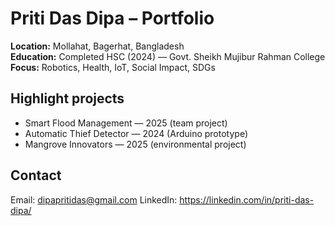 # Priti Das Dipa – Portfolio

**Location:** Mollahat, Bagerhat, Bangladesh  
**Education:** Completed HSC (2024) — Govt. Sheikh Mujibur Rahman College  
**Focus:** Robotics, Health, IoT, Social Impact, SDGs

## Highlight projects
- Smart Flood Management — 2025 (team project)
- Automatic Thief Detector — 2024 (Arduino prototype)
- Mangrove Innovators — 2025 (environmental project)

## Contact
Email: dipapritidas@gmail.com
LinkedIn: https://linkedin.com/in/priti-das-dipa/
